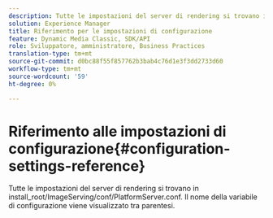 ```yaml
---
description: Tutte le impostazioni del server di rendering si trovano in install_root/ImageServing/conf/PlatformServer.conf. Il nome della variabile di configurazione viene visualizzato tra parentesi.
solution: Experience Manager
title: Riferimento per le impostazioni di configurazione
feature: Dynamic Media Classic, SDK/API
role: Sviluppatore, amministratore, Business Practices
translation-type: tm+mt
source-git-commit: d0bc88f55f857762b3bab4c76d1e3f3dd2733d60
workflow-type: tm+mt
source-wordcount: '59'
ht-degree: 0%

---
```



# Riferimento alle impostazioni di configurazione{#configuration-settings-reference}

Tutte le impostazioni del server di rendering si trovano in install_root/ImageServing/conf/PlatformServer.conf. Il nome della variabile di configurazione viene visualizzato tra parentesi.


